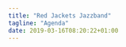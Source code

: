 ```yaml
---
title: "Red Jackets Jazzband"
tagline: "Agenda"
date: 2019-03-16T08:20:22+01:00
---
```

<script src="/script/render_agenda.js" type="text/javascript"></script>

<table id="showTable">
</table>
